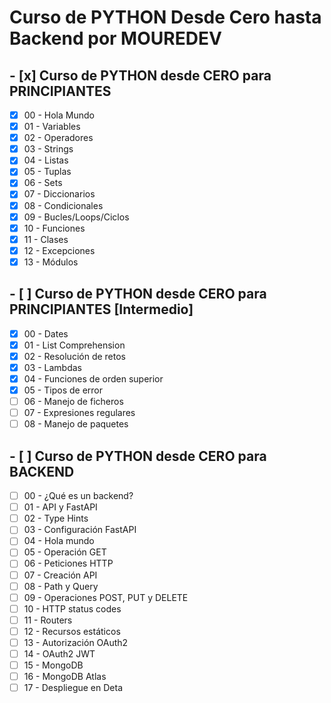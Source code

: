 # Curso de PYTHON Desde Cero hasta Backend por MOUREDEV

## - [x] Curso de PYTHON desde CERO para PRINCIPIANTES

- [x] 00 - Hola Mundo
- [x] 01 - Variables
- [x] 02 - Operadores
- [x] 03 - Strings
- [x] 04 - Listas
- [x] 05 - Tuplas
- [x] 06 - Sets
- [x] 07 - Diccionarios
- [x] 08 - Condicionales
- [x] 09 - Bucles/Loops/Ciclos
- [x] 10 - Funciones
- [x] 11 - Clases
- [x] 12 - Excepciones
- [x] 13 - Módulos

## - [ ] Curso de PYTHON desde CERO para PRINCIPIANTES [Intermedio]

- [x] 00 - Dates
- [x] 01 - List Comprehension
- [x] 02 - Resolución de retos
- [x] 03 - Lambdas
- [x] 04 - Funciones de orden superior
- [x] 05 - Tipos de error
- [ ] 06 - Manejo de ficheros
- [ ] 07 - Expresiones regulares
- [ ] 08 - Manejo de paquetes

## - [ ] Curso de PYTHON desde CERO para BACKEND

- [ ] 00 - ¿Qué es un backend?
- [ ] 01 - API y FastAPI
- [ ] 02 - Type Hints
- [ ] 03 - Configuración FastAPI
- [ ] 04 - Hola mundo
- [ ] 05 - Operación GET
- [ ] 06 - Peticiones HTTP
- [ ] 07 - Creación API
- [ ] 08 - Path y Query
- [ ] 09 - Operaciones POST, PUT y DELETE
- [ ] 10 - HTTP status codes
- [ ] 11 - Routers
- [ ] 12 - Recursos estáticos
- [ ] 13 - Autorización OAuth2
- [ ] 14 - OAuth2 JWT
- [ ] 15 - MongoDB
- [ ] 16 - MongoDB Atlas
- [ ] 17 - Despliegue en Deta
